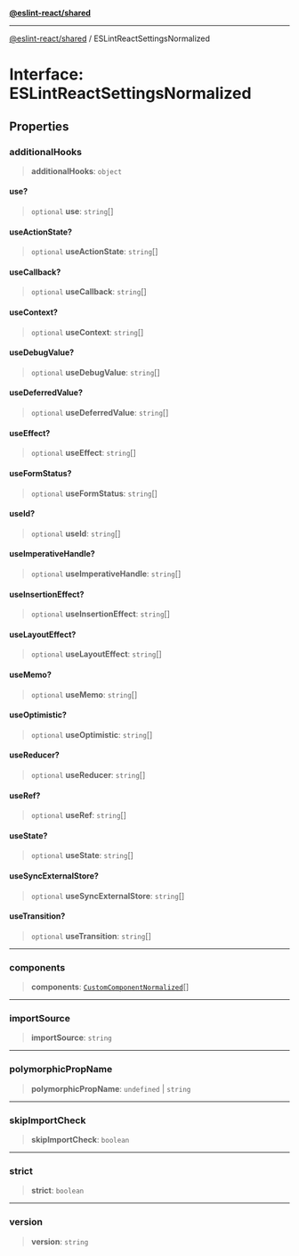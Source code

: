 [**@eslint-react/shared**](../README.md)

***

[@eslint-react/shared](../README.md) / ESLintReactSettingsNormalized

# Interface: ESLintReactSettingsNormalized

## Properties

### additionalHooks

> **additionalHooks**: `object`

#### use?

> `optional` **use**: `string`[]

#### useActionState?

> `optional` **useActionState**: `string`[]

#### useCallback?

> `optional` **useCallback**: `string`[]

#### useContext?

> `optional` **useContext**: `string`[]

#### useDebugValue?

> `optional` **useDebugValue**: `string`[]

#### useDeferredValue?

> `optional` **useDeferredValue**: `string`[]

#### useEffect?

> `optional` **useEffect**: `string`[]

#### useFormStatus?

> `optional` **useFormStatus**: `string`[]

#### useId?

> `optional` **useId**: `string`[]

#### useImperativeHandle?

> `optional` **useImperativeHandle**: `string`[]

#### useInsertionEffect?

> `optional` **useInsertionEffect**: `string`[]

#### useLayoutEffect?

> `optional` **useLayoutEffect**: `string`[]

#### useMemo?

> `optional` **useMemo**: `string`[]

#### useOptimistic?

> `optional` **useOptimistic**: `string`[]

#### useReducer?

> `optional` **useReducer**: `string`[]

#### useRef?

> `optional` **useRef**: `string`[]

#### useState?

> `optional` **useState**: `string`[]

#### useSyncExternalStore?

> `optional` **useSyncExternalStore**: `string`[]

#### useTransition?

> `optional` **useTransition**: `string`[]

***

### components

> **components**: [`CustomComponentNormalized`](CustomComponentNormalized.md)[]

***

### importSource

> **importSource**: `string`

***

### polymorphicPropName

> **polymorphicPropName**: `undefined` \| `string`

***

### skipImportCheck

> **skipImportCheck**: `boolean`

***

### strict

> **strict**: `boolean`

***

### version

> **version**: `string`
